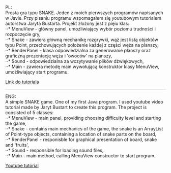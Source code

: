 PL: <br />
Prosta gra typu SNAKE. Jeden z moich pierwszych programów napisanych w Javie. Przy pisaniu programu wspomagałem się youtubowym tutorialem autorstwa Jaryta Bustarta. Projekt złożony jest z pięiu klas: <br /> 
⋅⋅* MenuView - główny panel, umożliwiający wybór poziomu trudności i rozpoczęcie gry, <br /> 
⋅⋅* Snake - zawiera główną mechanikę rozgrywki, wąż jest listą objektów typu Point, przechowujących położenie każdej z części węża na planszy, <br /> 
⋅⋅* RenderPanel - klasa odpowiedzialna za generowanie planszy oraz graficzną prezentację węża i 'owoców' na planszy, <br /> 
⋅⋅* Sound - odpowiedzialna za wczytywanie plików dźwiękowych,<br /> 
⋅⋅* Main - zawiera metodę main wywołującą konstruktor klasy MenuView, umożliwiający start programu. <br />

[Link do tutoriala](https://www.youtube.com/watch?v=S_n3lryyGZM)

---

ENG: <br />
A simple SNAKE game. One of my first Java program. I used youtube video tutorial made by Jaryt Bustart to create this program. The project is consisted of 5 classes: <br />
⋅⋅* MenuView - main panel, providing choosing difficulty level and starting the game, <br />
⋅⋅* Snake - contains main mechanics of the game, the snake is an ArrayList of Point-type objects, containing a location of snake parts on the board, <br />
⋅⋅* RenderPanel - responisble for graphical presentation of board, snake and 'fruits', <br />
⋅⋅* Sound - responsible for loading sound files, <br />
⋅⋅* Main - main method, calling MenuView constructor to start program. <br />

[Youtube tutorial](https://www.youtube.com/watch?v=S_n3lryyGZM)
